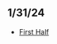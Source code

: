 ## 1/31/24
- [First Half](https://revature0-my.sharepoint.com/:v:/g/personal/rory_eiffe_revature_com/EbkZfa_CGO5Ii8AprazpCwQBdG-TSChaV7B06gDPJL7pBQ?referrer=Teams.TEAMS-ELECTRON&referrerScenario=MeetingChicletGetLink.view.view)